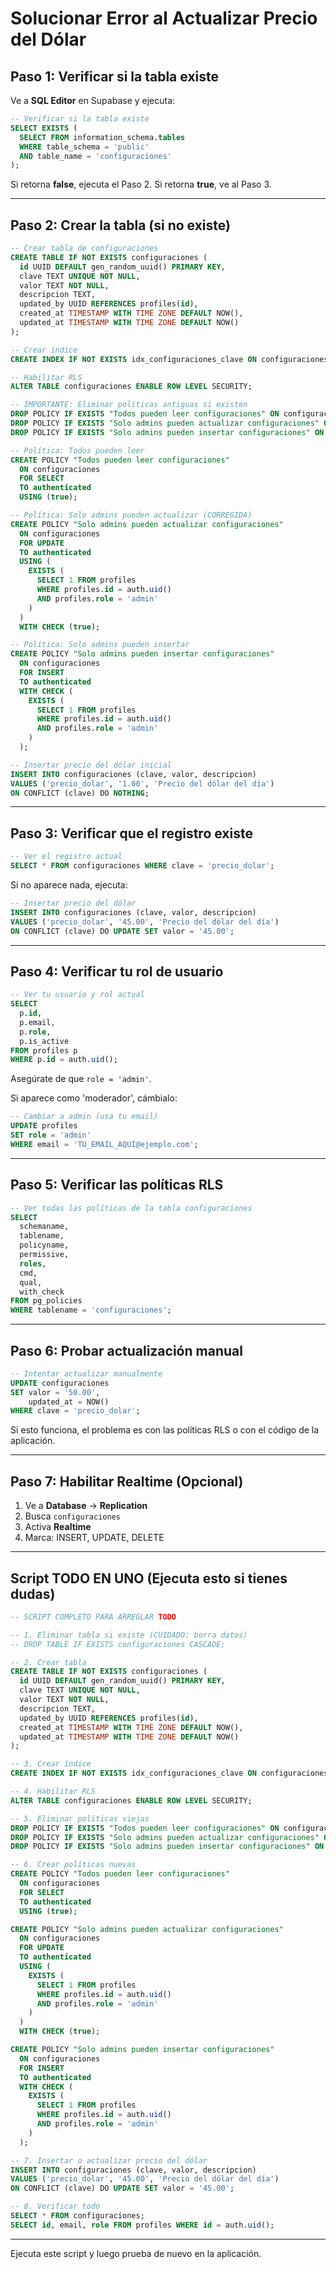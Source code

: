 # Solucionar Error al Actualizar Precio del Dólar

## Paso 1: Verificar si la tabla existe

Ve a **SQL Editor** en Supabase y ejecuta:

```sql
-- Verificar si la tabla existe
SELECT EXISTS (
  SELECT FROM information_schema.tables
  WHERE table_schema = 'public'
  AND table_name = 'configuraciones'
);
```

Si retorna **false**, ejecuta el Paso 2. Si retorna **true**, ve al Paso 3.

---

## Paso 2: Crear la tabla (si no existe)

```sql
-- Crear tabla de configuraciones
CREATE TABLE IF NOT EXISTS configuraciones (
  id UUID DEFAULT gen_random_uuid() PRIMARY KEY,
  clave TEXT UNIQUE NOT NULL,
  valor TEXT NOT NULL,
  descripcion TEXT,
  updated_by UUID REFERENCES profiles(id),
  created_at TIMESTAMP WITH TIME ZONE DEFAULT NOW(),
  updated_at TIMESTAMP WITH TIME ZONE DEFAULT NOW()
);

-- Crear índice
CREATE INDEX IF NOT EXISTS idx_configuraciones_clave ON configuraciones(clave);

-- Habilitar RLS
ALTER TABLE configuraciones ENABLE ROW LEVEL SECURITY;

-- IMPORTANTE: Eliminar políticas antiguas si existen
DROP POLICY IF EXISTS "Todos pueden leer configuraciones" ON configuraciones;
DROP POLICY IF EXISTS "Solo admins pueden actualizar configuraciones" ON configuraciones;
DROP POLICY IF EXISTS "Solo admins pueden insertar configuraciones" ON configuraciones;

-- Política: Todos pueden leer
CREATE POLICY "Todos pueden leer configuraciones"
  ON configuraciones
  FOR SELECT
  TO authenticated
  USING (true);

-- Política: Solo admins pueden actualizar (CORREGIDA)
CREATE POLICY "Solo admins pueden actualizar configuraciones"
  ON configuraciones
  FOR UPDATE
  TO authenticated
  USING (
    EXISTS (
      SELECT 1 FROM profiles
      WHERE profiles.id = auth.uid()
      AND profiles.role = 'admin'
    )
  )
  WITH CHECK (true);

-- Política: Solo admins pueden insertar
CREATE POLICY "Solo admins pueden insertar configuraciones"
  ON configuraciones
  FOR INSERT
  TO authenticated
  WITH CHECK (
    EXISTS (
      SELECT 1 FROM profiles
      WHERE profiles.id = auth.uid()
      AND profiles.role = 'admin'
    )
  );

-- Insertar precio del dólar inicial
INSERT INTO configuraciones (clave, valor, descripcion)
VALUES ('precio_dolar', '1.00', 'Precio del dólar del día')
ON CONFLICT (clave) DO NOTHING;
```

---

## Paso 3: Verificar que el registro existe

```sql
-- Ver el registro actual
SELECT * FROM configuraciones WHERE clave = 'precio_dolar';
```

Si no aparece nada, ejecuta:

```sql
-- Insertar precio del dólar
INSERT INTO configuraciones (clave, valor, descripcion)
VALUES ('precio_dolar', '45.00', 'Precio del dólar del día')
ON CONFLICT (clave) DO UPDATE SET valor = '45.00';
```

---

## Paso 4: Verificar tu rol de usuario

```sql
-- Ver tu usuario y rol actual
SELECT
  p.id,
  p.email,
  p.role,
  p.is_active
FROM profiles p
WHERE p.id = auth.uid();
```

Asegúrate de que `role = 'admin'`.

Si aparece como 'moderador', cámbialo:

```sql
-- Cambiar a admin (usa tu email)
UPDATE profiles
SET role = 'admin'
WHERE email = 'TU_EMAIL_AQUI@ejemplo.com';
```

---

## Paso 5: Verificar las políticas RLS

```sql
-- Ver todas las políticas de la tabla configuraciones
SELECT
  schemaname,
  tablename,
  policyname,
  permissive,
  roles,
  cmd,
  qual,
  with_check
FROM pg_policies
WHERE tablename = 'configuraciones';
```

---

## Paso 6: Probar actualización manual

```sql
-- Intentar actualizar manualmente
UPDATE configuraciones
SET valor = '50.00',
    updated_at = NOW()
WHERE clave = 'precio_dolar';
```

Si esto funciona, el problema es con las políticas RLS o con el código de la aplicación.

---

## Paso 7: Habilitar Realtime (Opcional)

1. Ve a **Database** → **Replication**
2. Busca `configuraciones`
3. Activa **Realtime**
4. Marca: INSERT, UPDATE, DELETE

---

## Script TODO EN UNO (Ejecuta esto si tienes dudas)

```sql
-- SCRIPT COMPLETO PARA ARREGLAR TODO

-- 1. Eliminar tabla si existe (CUIDADO: borra datos)
-- DROP TABLE IF EXISTS configuraciones CASCADE;

-- 2. Crear tabla
CREATE TABLE IF NOT EXISTS configuraciones (
  id UUID DEFAULT gen_random_uuid() PRIMARY KEY,
  clave TEXT UNIQUE NOT NULL,
  valor TEXT NOT NULL,
  descripcion TEXT,
  updated_by UUID REFERENCES profiles(id),
  created_at TIMESTAMP WITH TIME ZONE DEFAULT NOW(),
  updated_at TIMESTAMP WITH TIME ZONE DEFAULT NOW()
);

-- 3. Crear índice
CREATE INDEX IF NOT EXISTS idx_configuraciones_clave ON configuraciones(clave);

-- 4. Habilitar RLS
ALTER TABLE configuraciones ENABLE ROW LEVEL SECURITY;

-- 5. Eliminar políticas viejas
DROP POLICY IF EXISTS "Todos pueden leer configuraciones" ON configuraciones;
DROP POLICY IF EXISTS "Solo admins pueden actualizar configuraciones" ON configuraciones;
DROP POLICY IF EXISTS "Solo admins pueden insertar configuraciones" ON configuraciones;

-- 6. Crear políticas nuevas
CREATE POLICY "Todos pueden leer configuraciones"
  ON configuraciones
  FOR SELECT
  TO authenticated
  USING (true);

CREATE POLICY "Solo admins pueden actualizar configuraciones"
  ON configuraciones
  FOR UPDATE
  TO authenticated
  USING (
    EXISTS (
      SELECT 1 FROM profiles
      WHERE profiles.id = auth.uid()
      AND profiles.role = 'admin'
    )
  )
  WITH CHECK (true);

CREATE POLICY "Solo admins pueden insertar configuraciones"
  ON configuraciones
  FOR INSERT
  TO authenticated
  WITH CHECK (
    EXISTS (
      SELECT 1 FROM profiles
      WHERE profiles.id = auth.uid()
      AND profiles.role = 'admin'
    )
  );

-- 7. Insertar o actualizar precio del dólar
INSERT INTO configuraciones (clave, valor, descripcion)
VALUES ('precio_dolar', '45.00', 'Precio del dólar del día')
ON CONFLICT (clave) DO UPDATE SET valor = '45.00';

-- 8. Verificar todo
SELECT * FROM configuraciones;
SELECT id, email, role FROM profiles WHERE id = auth.uid();
```

---

Ejecuta este script y luego prueba de nuevo en la aplicación.

